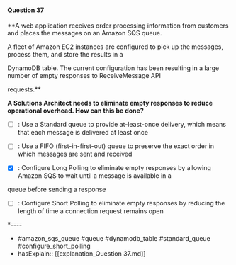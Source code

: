 #### Question  37

**A web application receives order processing information from customers and places the messages on an Amazon SQS queue.

A fleet of Amazon EC2 instances are configured to pick up the messages, process them, and store the results in a

DynamoDB table. The current configuration has been resulting in a large number of empty responses to ReceiveMessage API

requests.**

**A Solutions Architect needs to eliminate empty responses to reduce operational overhead. How can this be done?**

- [ ] :  Use a Standard queue to provide at-least-once delivery, which means that each message is delivered at least once

- [ ] :  Use a FIFO (first-in-first-out) queue to preserve the exact order in which messages are sent and received

- [x] :  Configure Long Polling to eliminate empty responses by allowing Amazon SQS to wait until a message is available in a

queue before sending a response

- [ ] :  Configure Short Polling to eliminate empty responses by reducing the length of time a connection request remains open

*----

- #amazon_sqs_queue #queue #dynamodb_table #standard_queue #configure_short_polling
- hasExplain:: [[explanation_Question  37.md]]
